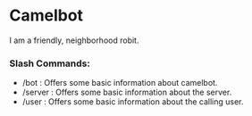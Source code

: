 # Camelbot

I am a friendly, neighborhood robit.

### Slash Commands:

* /bot : Offers some basic information about camelbot.
* /server : Offers some basic information about the server.
* /user : Offers some basic information about the calling user.
